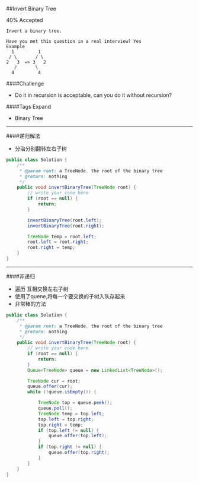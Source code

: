 ##Invert Binary Tree

40% Accepted

	Invert a binary tree.

	Have you met this question in a real interview? Yes
	Example
	  1         1
	 / \       / \
	2   3  => 3   2
	   /       \
	  4         4

####Challenge
- Do it in recursion is acceptable, can you do it without recursion?

####Tags Expand
- Binary Tree

----
####递归解法
- 分治分别翻转左右子树

```java
public class Solution {
    /**
     * @param root: a TreeNode, the root of the binary tree
     * @return: nothing
     */
    public void invertBinaryTree(TreeNode root) {
        // write your code here
        if (root == null) {
            return;
        }

        invertBinaryTree(root.left);
        invertBinaryTree(root.right);

        TreeNode temp = root.left;
        root.left = root.right;
        root.right = temp;
    }
}

```

----
####非递归
- 遍历 互相交换左右子树
- 使用了quene,将每一个要交换的子树入队存起来
- 非常棒的方法

```java
public class Solution {
    /**
     * @param root: a TreeNode, the root of the binary tree
     * @return: nothing
     */
    public void invertBinaryTree(TreeNode root) {
        // write your code here
        if (root == null) {
            return;
        }
        Queue<TreeNode> queue = new LinkedList<TreeNode>();

        TreeNode cur = root;
        queue.offer(cur);
        while (!queue.isEmpty()) {

            TreeNode top = queue.peek();
            queue.poll();
            TreeNode temp = top.left;
            top.left = top.right;
            top.right = temp;
            if (top.left != null) {
                queue.offer(top.left);
            }
            if (top.right != null) {
                queue.offer(top.right);
            }
        }
    }
}
```


